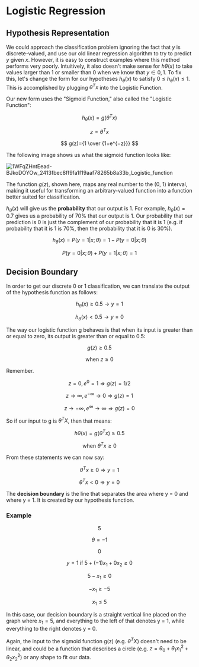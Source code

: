 # Logistic Regression

## Hypothesis Representation

We could approach the classification problem ignoring the fact that $y$ is
discrete-valued, and use our old linear regression algorithm to try to predict
$y$ given $x$. However, it is easy to construct examples where this method
performs very poorly. Intuitively, it also doesn't make sense for
$hθ(x)$ to take values larger than 1 or smaller than 0 when we know
that $y ∈ {0, 1}$. To fix this, let's change the form for our hypotheses
$h_θ(x)$ to satisfy $0≤h_θ(x)≤1$. This is accomplished by plugging
$θ^Tx$ into the Logistic Function.

Our new form uses the "Sigmoid Function," also called the "Logistic Function":

$$
h_θ(x)=g(θ^Tx)
$$

$$
z=θ^Tx
$$

$$
g(z)={1 \over {1+e^{−z}}}
$$

The following image shows us what the sigmoid function looks like:

![1WFqZHntEead-BJkoDOYOw_2413fbec8ff9fa1f19aaf78265b8a33b_Logistic_function](https://github.com/liangcorp/machine_learning_rust/assets/2737157/d9d35e7b-1cc1-42c1-9cea-9b58975bd892)

The function $g(z)$, shown here, maps any real number to the (0, 1) interval,
making it useful for transforming an arbitrary-valued function into a function
better suited for classification.

$h_θ(x)$ will give us the **probability** that our output is 1.
For example, $h_θ(x)=0.7$ gives us a probability of 70% that our output is 1.
Our probability that our prediction is 0 is just the complement of our
probability that it is 1 (e.g. if probability that it is 1 is 70%, then
the probability that it is 0 is 30%).

$$
h_θ(x)=P(y=1|x;θ)=1−P(y=0|x;θ)
$$

$$
P(y=0|x;θ)+P(y=1|x;θ)=1
$$

## Decision Boundary

In order to get our discrete 0 or 1 classification, we can translate the output
of the hypothesis function as follows:

$$
h_θ(x)≥0.5→y=1
$$

$$
h_θ(x)<0.5→y=0
$$

The way our logistic function g behaves is that when its input is greater than
or equal to zero, its output is greater than or equal to 0.5:

$$
g(z)≥0.5
$$

$$
\text{when }z≥0
$$

Remember.

$$
z=0,e^0=1⇒g(z)=1/2
$$

$$
z→∞,e^{−∞}→0⇒g(z)=1
$$

$$
z→−∞,e^∞→∞⇒g(z)=0
$$

So if our input to g is $θ^TX$, then that means:

$$
hθ(x)=g(θ^Tx)≥0.5
$$

$$
\text{when } θ^Tx≥0
$$

From these statements we can now say:

$$
θ^Tx≥0⇒y=1
$$

$$
θ^Tx<0⇒y=0
$$

The **decision boundary** is the line that separates the area where y = 0 and
where y = 1. It is created by our hypothesis function.

### Example

$$
5
$$

$$
θ=−1
$$

$$
0
$$

$$
y=1 \text{ if } 5+(−1)x_1 + 0x_2≥0
$$

$$
5−x_1≥0
$$

$$
−x_1≥−5
$$

$$
x_1≤5
$$

In this case, our decision boundary is a straight vertical line placed on the
graph where $x_1=5$, and everything to the left of that denotes y = 1, while
everything to the right denotes y = 0.

Again, the input to the sigmoid function g(z) (e.g. $θ^TX$) doesn't need to
be linear, and could be a function that describes a
circle (e.g. $z=θ_0+θ_1x_1^2+θ_2x^2_2$) or any shape to fit our data.

